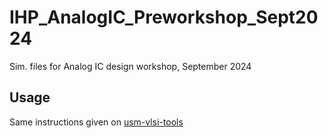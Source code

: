 # IHP_AnalogIC_Preworkshop_Sept2024
Sim. files for Analog IC design workshop, September 2024

## Usage

Same instructions given on [usm-vlsi-tools](https://github.com/ChipUSM/usm-vlsi-tools)